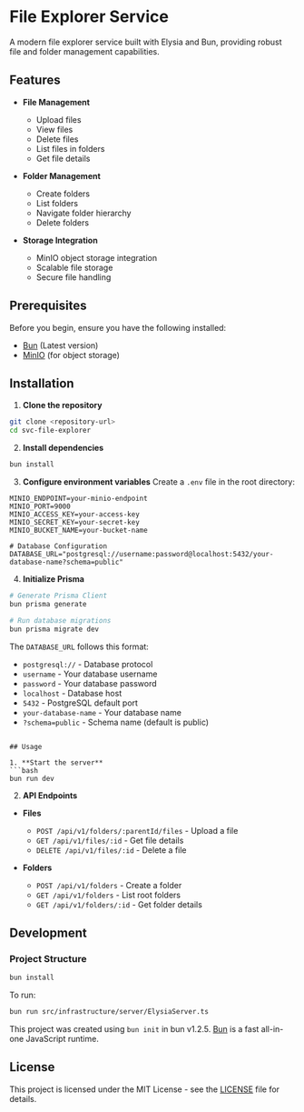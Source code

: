 # File Explorer Service

A modern file explorer service built with Elysia and Bun, providing robust file and folder management capabilities.

## Features

- **File Management**
  - Upload files
  - View files
  - Delete files
  - List files in folders
  - Get file details

- **Folder Management**
  - Create folders
  - List folders
  - Navigate folder hierarchy
  - Delete folders

- **Storage Integration**
  - MinIO object storage integration
  - Scalable file storage
  - Secure file handling

## Prerequisites

Before you begin, ensure you have the following installed:
- [Bun](https://bun.sh) (Latest version)
- [MinIO](https://min.io) (for object storage)

## Installation

1. **Clone the repository**
```bash
git clone <repository-url>
cd svc-file-explorer
```

2. **Install dependencies**
```bash
bun install
```

3. **Configure environment variables**
Create a `.env` file in the root directory:
```env
MINIO_ENDPOINT=your-minio-endpoint
MINIO_PORT=9000
MINIO_ACCESS_KEY=your-access-key
MINIO_SECRET_KEY=your-secret-key
MINIO_BUCKET_NAME=your-bucket-name

# Database Configuration
DATABASE_URL="postgresql://username:password@localhost:5432/your-database-name?schema=public"
```

4. **Initialize Prisma**
```bash
# Generate Prisma Client
bun prisma generate

# Run database migrations
bun prisma migrate dev
```

The `DATABASE_URL` follows this format:
- `postgresql://` - Database protocol
- `username` - Your database username
- `password` - Your database password
- `localhost` - Database host
- `5432` - PostgreSQL default port
- `your-database-name` - Your database name
- `?schema=public` - Schema name (default is public)
```

## Usage

1. **Start the server**
```bash
bun run dev
```

2. **API Endpoints**

- **Files**
  - `POST /api/v1/folders/:parentId/files` - Upload a file
  - `GET /api/v1/files/:id` - Get file details
  - `DELETE /api/v1/files/:id` - Delete a file

- **Folders**
  - `POST /api/v1/folders` - Create a folder
  - `GET /api/v1/folders` - List root folders
  - `GET /api/v1/folders/:id` - Get folder details

## Development

### Project Structure

```bash
bun install
```

To run:

```bash
bun run src/infrastructure/server/ElysiaServer.ts
```

This project was created using `bun init` in bun v1.2.5. [Bun](https://bun.sh) is a fast all-in-one JavaScript runtime.

## License

This project is licensed under the MIT License - see the [LICENSE](LICENSE) file for details.
